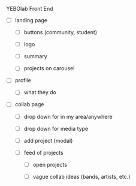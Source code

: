 YEBOlab Front End

- [ ] landing page

  -  [ ] buttons (community, student)
  
  -  [ ] logo
  
  -  [ ] summary
  
  -  [ ] projects on carousel 
  
- [ ] profile

  -  [ ] what they do
  
  
- [ ] collab page

  -  [ ] drop down for in my area/anywhere
  
  -  [ ] drop down for media type
  
  -  [ ] add project (modal) 
  
  -  [ ] feed of projects
  
    -   [ ] open projects
    
    -   [ ] vague collab ideas (bands, artists, etc.)

